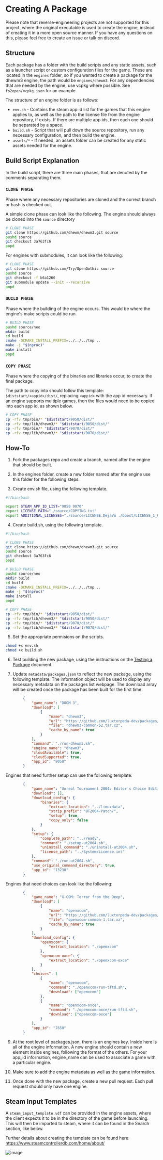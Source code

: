# Creating A Package

Please note that reverse-engineering projects are not supported for this project, where the original executable is used to create the engine, instead of creating it in a more open source manner. If you have any questions on this, please feel free to create an issue or talk on discord.

## Structure

Each package has a folder with the build scripts and any static assets, such as a launcher script or custom configuration files for the game. These are located in the `engines` folder, so if you wanted to create a package for the dhewm3 engine, the path would be `engines/dhewm3`. For any dependencies that are needed by the engine, use vcpkg where possible. See `fs2open/vcpkg.json` for an example.

The structure of an engine folder is as follows:

* `env.sh` - Contains the steam app id list for the games that this engine applies to, as well as the path to the license file from the engine repository, if exists. If there are multiple app ids, then each one should be separated by a space.
* `build.sh` - Script that will pull down the source repository, run any necessary configuration, and then build the engine.
* `assets/*` - If needed, an assets folder can be created for any static assets needed for the engine.

## Build Script Explanation

In the build script, there are three main phases, that are denoted by the comments separating them.

### `CLONE PHASE`
Phase where any necessary repositories are cloned and the correct branch or hash is checked out.

A simple clone phase can look like the following. The engine should always be cloned into the `source` directory

```bash
# CLONE PHASE
git clone https://github.com/dhewm/dhewm3.git source
pushd source
git checkout 3a763fc6
popd
```
        
For engines with submodules, it can look like the following:

```bash
# CLONE PHASE
git clone https://github.com/Try/OpenGothic source
pushd source
git checkout -f b6a1260
git submodule update --init --recursive
popd
```
        
### `BUILD PHASE`
Phase where the building of the engine occurs. This would be where the engine's make scripts could be run.

```bash
# BUILD PHASE
pushd source/neo
mkdir build
cd build
cmake -DCMAKE_INSTALL_PREFIX=../../../tmp ..
make -j "$(nproc)"
make install
popd
```

### `COPY PHASE`
Phase where the copying of the binaries and libraries occur, to create the final package. 

The path to copy into should follow this template: `$diststart/<appid>/dist/`, replacing `<appid>` with the app id necessary. If an engine supports multiple games, then the files would need to be copied into each app id, as shown below.

```bash
# COPY PHASE
cp -rfv tmp/bin/* "$diststart/9050/dist/"
cp -rfv tmp/lib/dhewm3/* "$diststart/9050/dist/"
cp -rfv tmp/bin/* "$diststart/9070/dist/"
cp -rfv tmp/lib/dhewm3/* "$diststart/9070/dist/"
```

## How-To

1. Fork the packages repo and create a branch, named after the engine that should be built.

2. In the engines folder, create a new folder named after the engine use this folder for the following steps.

3. Create env.sh file, using the following template.

```bash
#!/bin/bash

export STEAM_APP_ID_LIST="9050 9070"
export LICENSE_PATH="./source/COPYING.txt"
export ADDITIONAL_LICENSES="./source/LICENSE.DejaVu ./boost/LICENSE_1_0.txt ./glm/copying.txt ./data/LICENSE"
```
        

4. Create build.sh, using the following template. 

```bash
#!/bin/bash

# CLONE PHASE
git clone https://github.com/dhewm/dhewm3.git source
pushd source
git checkout 3a763fc6
popd

# BUILD PHASE
pushd source/neo
mkdir build
cd build
cmake -DCMAKE_INSTALL_PREFIX=../../../tmp ..
make -j "$(nproc)"
make install
popd

# COPY PHASE
cp -rfv tmp/bin/* "$diststart/9050/dist/"
cp -rfv tmp/lib/dhewm3/* "$diststart/9050/dist/"
cp -rfv tmp/bin/* "$diststart/9070/dist/"
cp -rfv tmp/lib/dhewm3/* "$diststart/9070/dist/"
```

5. Set the appropriate permisions on the scripts.

```bash
chmod +x env.sh
chmod +x build.sh
```
        
6. Test building the new package, using the instructions on the [Testing a Package](Testing.md) document.

7. Update `metadata/packages.json` to reflect the new package, using the following template. The information object will be used to display any necessary metadata on the packages list webpage. The download array will be created once the package has been built for the first time.

```json
        {
            "game_name": "DOOM 3",
            "download": [
                {
                    "name": "dhewm3",
                    "url": "https://github.com/luxtorpeda-dev/packages/releases/download/dhewm3-52/",
                    "file": "dhewm3-common-52.tar.xz",
                    "cache_by_name": true
                }
            ],
            "command": "./run-dhewm3.sh",
            "engine_name": "dhewm3",
            "cloudAvailable": true,
            "cloudSupported": true,
            "app_id": "9050"
        }
```
        
Engines that need further setup can use the following template:
    
```json
        {
            "game_name": "Unreal Tournament 2004: Editor's Choice Edition",
            "download": [],
            "download_config": {
                "binaries": {
                    "extract_location": "../linuxdata",
                    "strip_prefix": "UT2004-Patch/",
                    "setup": true,
                    "copy_only": false
                }
            },
            "setup": {
                "complete_path": "../ready",
                "command": "./setup-ut2004.sh",
                "uninstall_command": "./uninstall-ut2004.sh",
                "license_path": "../System/License.int"
            },
            "command": "./run-ut2004.sh",
            "use_original_command_directory": true,
            "app_id": "13230"
        }
```
        
Engines that need choices can look like the following:

```json
        {
            "game_name": "X-COM: Terror from the Deep",
            "download": [
                {
                    "name": "openxcom",
                    "url": "https://github.com/luxtorpeda-dev/packages/releases/download/openxcom-1/",
                    "file": "openxcom-common-1.tar.xz",
                    "cache_by_name": true
                }
            ],
            "download_config": {
                "openxcom": {
                    "extract_location": "./openxcom"
                },
                "openxcom-oxce": {
                    "extract_location": "./openxcom-oxce"
                }
            },
            "choices": [
                {
                    "name": "openxcom",
                    "command": "./openxcom/run-tftd.sh",
                    "download": ["openxcom"]
                },
                {
                    "name": "openxcom-oxce",
                    "command": "./openxcom-oxce/run-tftd.sh",
                    "download": ["openxcom-oxce"]
                }
            ],
            "app_id": "7650"
        }
```

9. At the root level of packages.json, there is an engines key. Inside here is all of the engine information. A new engine should contain a new element inside engines, following the format of the others. For your app_id information, engine_name can be used to associate a game with a particular engine.

10. Make sure to add the engine metadata as well as the game information.

11. Once done with the new package, create a new pull request. Each pull request should only have one engine.

## Steam Input Templates

A `steam_input_template.vdf` can be provided in the engine assets, where the client expects it to be in the directory of the game before launching. This will then be imported to steam, where it can be found in the Search section, like below.

Further details about creating the template can be found here: https://www.steamcontrollerdb.com/home/about/

![image](https://github.com/luxtorpeda-dev/packages/assets/4337981/3a733fbf-21e8-485e-b9a1-18516413d1fb)

